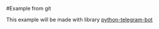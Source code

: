 #Example from git

This example will be made with library
[python-telegram-bot](https://github.com/python-telegram-bot/python-telegram-bot)
